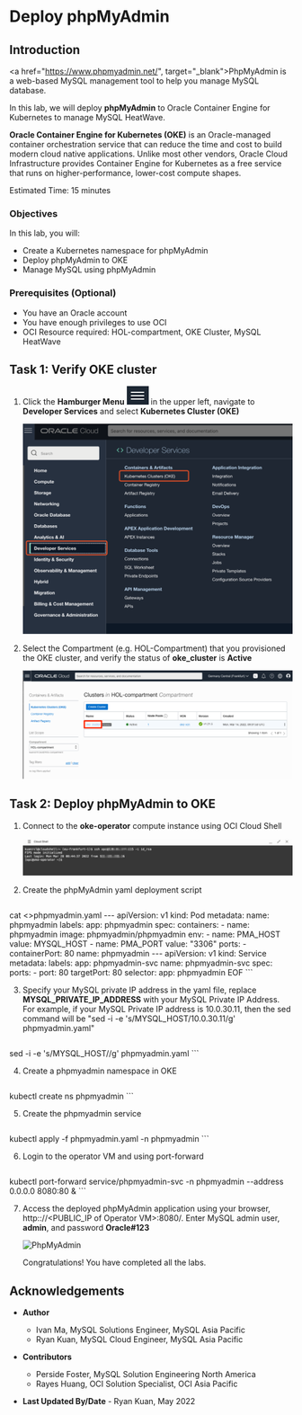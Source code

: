 # Deploy phpMyAdmin

## Introduction

<a href="https://www.phpmyadmin.net/", target="\_blank">PhpMyAdmin</a> is a web-based MySQL management tool to help you manage MySQL database.

In this lab, we will deploy **phpMyAdmin** to Oracle Container Engine for Kubernetes to manage MySQL HeatWave.

**Oracle Container Engine for Kubernetes (OKE)** is an Oracle-managed container orchestration service that can reduce the time and cost to build modern cloud native applications. Unlike most other vendors, Oracle Cloud Infrastructure provides Container Engine for Kubernetes as a free service that runs on higher-performance, lower-cost compute shapes.

Estimated Time: 15 minutes

### Objectives

In this lab, you will:

* Create a Kubernetes namespace for phpMyAdmin
* Deploy phpMyAdmin to OKE
* Manage MySQL using phpMyAdmin

### Prerequisites (Optional)

* You have an Oracle account
* You have enough privileges to use OCI
* OCI Resource required: HOL-compartment, OKE Cluster, MySQL HeatWave

## Task 1: Verify OKE cluster

1. Click the **Hamburger Menu** ![](images/hamburger.png) in the upper left, navigate to **Developer Services** and select **Kubernetes Cluster (OKE)**

    ![Navigate to OKE](images/navigate-to-oke.png)

2. Select the Compartment (e.g. HOL-Compartment) that you provisioned the OKE cluster, and verify the status of **oke_cluster** is **Active**

    ![Verify OKE](images/click-cluster.png)

## Task 2: Deploy phpMyAdmin to OKE

1. Connect to the **oke-operator** compute instance using OCI Cloud Shell

	  ![Connect to VM](images/connect-to-vm.png)

2. Create the phpMyAdmin yaml deployment script

    ```
<copy>
cat <<EOF >>phpmyadmin.yaml
---
apiVersion: v1
kind: Pod
metadata:
  name: phpmyadmin
  labels:
    app: phpmyadmin
spec:
  containers:
    - name: phpmyadmin
      image: phpmyadmin/phpmyadmin
      env:
        - name: PMA_HOST
          value: MYSQL_HOST
        - name: PMA_PORT
          value: "3306"
      ports:
        - containerPort: 80
          name: phpmyadmin
---
apiVersion: v1
kind: Service
metadata:
  labels:
    app: phpmyadmin-svc
  name: phpmyadmin-svc
spec:
  ports:
  - port: 80
    targetPort: 80
  selector:
    app: phpmyadmin
EOF
</copy>
```

3. Specify your MySQL private IP address in the yaml file, replace **MYSQL&#95;PRIVATE&#95;IP&#95;ADDRESS** with your MySQL Private IP Address. For example, if your MySQL Private IP address is 10.0.30.11, then the sed command will be "sed -i -e 's/MYSQL_HOST/10.0.30.11/g' phpmyadmin.yaml"

    ```
 <copy>
 sed -i -e 's/MYSQL_HOST/<MYSQL_PRIVATE_IP_ADDRESS>/g' phpmyadmin.yaml
 </copy>
 ```

4. Create a phpmyadmin namespace in OKE

    ```
 <copy>
 kubectl create ns phpmyadmin
 </copy>
 ```

5. Create the phpmyadmin service

    ```
 <copy>
 kubectl apply -f phpmyadmin.yaml -n phpmyadmin
 </copy>
```

6. Login to the operator VM and using port-forward

    ```
<copy>
kubectl port-forward service/phpmyadmin-svc -n phpmyadmin --address 0.0.0.0 8080:80 &
</copy>
```

7. Access the deployed phpMyAdmin application using your browser, http:://&lt;PUBLIC&#95;IP of Operator VM&gt;:8080/. Enter MySQL admin user, **admin**, and password **Oracle#123**

	  ![PhpMyAdmin](images/phpmyadmin.png)

	  Congratulations! You have completed all the labs.

## Acknowledgements

* **Author**
	* Ivan Ma, MySQL Solutions Engineer, MySQL Asia Pacific
	* Ryan Kuan, MySQL Cloud Engineer, MySQL Asia Pacific
* **Contributors**
	* Perside Foster, MySQL Solution Engineering North America
	* Rayes Huang, OCI Solution Specialist, OCI Asia Pacific

* **Last Updated By/Date** - Ryan Kuan, May 2022